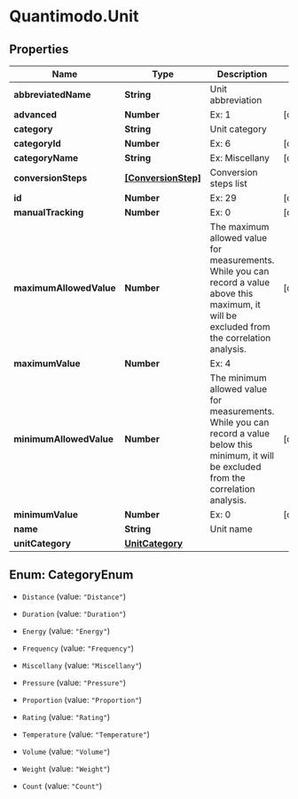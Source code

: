 # Quantimodo.Unit

## Properties
Name | Type | Description | Notes
------------ | ------------- | ------------- | -------------
**abbreviatedName** | **String** | Unit abbreviation | 
**advanced** | **Number** | Ex: 1 | [optional] 
**category** | **String** | Unit category | 
**categoryId** | **Number** | Ex: 6 | [optional] 
**categoryName** | **String** | Ex: Miscellany | [optional] 
**conversionSteps** | [**[ConversionStep]**](ConversionStep.md) | Conversion steps list | 
**id** | **Number** | Ex: 29 | [optional] 
**manualTracking** | **Number** | Ex: 0 | [optional] 
**maximumAllowedValue** | **Number** | The maximum allowed value for measurements. While you can record a value above this maximum, it will be excluded from the correlation analysis. | [optional] 
**maximumValue** | **Number** | Ex: 4 | 
**minimumAllowedValue** | **Number** | The minimum allowed value for measurements. While you can record a value below this minimum, it will be excluded from the correlation analysis. | [optional] 
**minimumValue** | **Number** | Ex: 0 | [optional] 
**name** | **String** | Unit name | 
**unitCategory** | [**UnitCategory**](UnitCategory.md) |  | 


<a name="CategoryEnum"></a>
## Enum: CategoryEnum


* `Distance` (value: `"Distance"`)

* `Duration` (value: `"Duration"`)

* `Energy` (value: `"Energy"`)

* `Frequency` (value: `"Frequency"`)

* `Miscellany` (value: `"Miscellany"`)

* `Pressure` (value: `"Pressure"`)

* `Proportion` (value: `"Proportion"`)

* `Rating` (value: `"Rating"`)

* `Temperature` (value: `"Temperature"`)

* `Volume` (value: `"Volume"`)

* `Weight` (value: `"Weight"`)

* `Count` (value: `"Count"`)





